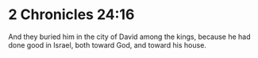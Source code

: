 # 2 Chronicles 24:16

And they buried him in the city of David among the kings, because he had done good in Israel, both toward God, and toward his house.